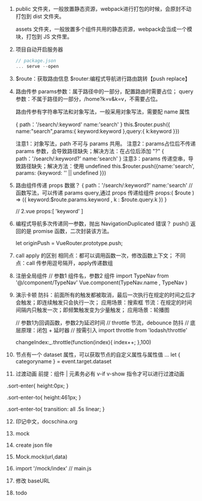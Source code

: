 1. public 文件夹，一般放置静态资源，webpack进行打包的时候，会原封不动打包到 dist 文件夹。

   assets 文件夹，一般放置多个组件共用的静态资源，webpack会当成一个模块，打包到 JS 文件里。

2. 项目自动开启服务器

   ```js
   // package.json
   ... serve --open
   ```

3. $route：获取路由信息
   $router:编程式导航进行路由跳转【push replace】

4. 路由传参
   params参数：属于路径中的一部分，配置路由时需要占位；
   query 参数：不属于路径的一部分，/home?k=v&k=v，不需要占位。

   路由传参有字符串写法和对象写法，一般采用对象写法，需要配 name 属性

   {
      path：'/search/:keyword'
      name:'search'
   }
   this.$router.push({ name:"search",params:{ keyword:keyword },query:{ k:keyword }})

   注意1：对象写法，path 不可与 params 共用。
   注意2：params占位后不传递 params 参数，会导致路径缺失；解决方法：在占位后添加 "?"
    {
      path：'/search/:keyword?'
      name:'search'
   }
   注意3：params 传递空串，导致路径缺失；解决方法：使用 undefined
   this.$router.push({name:'search', params: {keyword: '' || undefined }})  

5. 路由组件传递 props 数据？
     {
      path：'/search/:keyword?'
      name:'search'
      // 函数写法，可以传递 params query,通过 props 传递给组件
      props:( $route ) => ({ keyword:$route.params.keyword , k : $route.query.k })
   }

   // 2.vue
   props:[ 'keyword' ]


6. 编程式导航多次传递同一参数，抛出 NavigationDuplicated 错误？
   push() 返回的是 promise 函数，二次封装该方法。

   let originPush = VueRouter.prototype.push;

7. call apply 的区别
   相同点：都可以调用函数一次，修改函数上下文；
   不同点：call 传参用逗号隔开，apply传递数组

8. 注册全局组件
// 参数1 组件名，参数2 组件
import TypeNav from '@/component/TypeNav'
Vue.component(TypeNav.name , TypeNav )   

9. 演示卡顿
   防抖：前面所有的触发都被取消，最后一次执行在规定的时间之后才会触发；即连续触发只会执行一次；
         应用场景：搜索框
   节流：在规定的时间间隔内只触发一次；即频繁触发变为少量触发；
         应用场景：轮播图

   // 参数1为回调函数，参数2为延迟时间
   // throttle 节流，debounce 防抖
   // 底层原理：闭包 + 延时器
   // 按需引入
   import throttle from 'lodash/throttle'

   changeIndex:_.throttle(function(index){
      index++;
   },100)

10. 节点有一个 dataset 属性，可以获取节点的自定义属性与属性值
      <a :data-categoryName="index">
      ...
      let { categoryname } = event.target.dataset

11. 过渡动画
   前提：组件 | 元素务必有 v-if v-show 指令才可以进行过渡动画
   <transition name='sort'>
      <div v-show='show' ></div>
   <transition >

   .sort-enter{
      height:0px;
   }

   .sort-enter-to{
      height:461px;
   }

   .sort-enter-to{
      transition: all .5s linear;
   }

12. 印记中文，docschina.org

13. mock
   1. create json file
   2. Mock.mock(url,data)
   3. import '/mock/index' // main.js
   4. 修改 baseURL

14. todo
